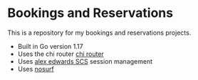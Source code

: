 # Bookings and Reservations

This is a repository for my bookings and reservations projects.

- Built in Go version 1.17
- Uses the chi router [chi router](github.com/go-chi/chi)
- Uses [alex edwards SCS](github.com/alexedwards/scs) session management
- Uses [nosurf](github.com/justinas/nosurf)


